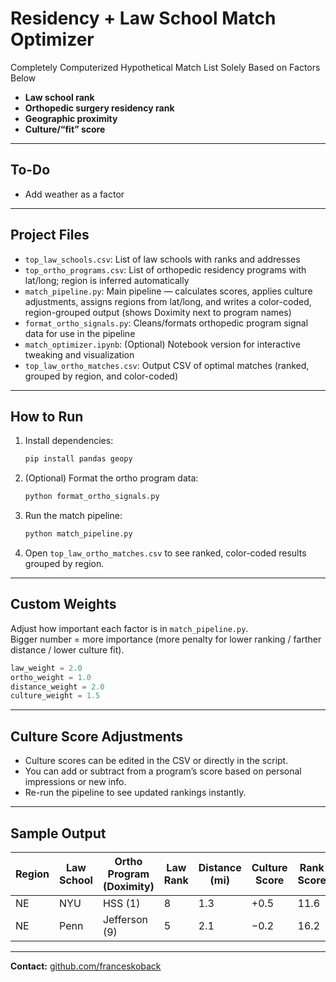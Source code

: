 # Residency + Law School Match Optimizer

Completely Computerized Hypothetical Match List Solely Based on Factors Below

- **Law school rank**  
- **Orthopedic surgery residency rank**  
- **Geographic proximity**  
- **Culture/“fit” score**  

---

## To-Do
- Add weather as a factor  

---

## Project Files

- `top_law_schools.csv`: List of law schools with ranks and addresses  
- `top_ortho_programs.csv`: List of orthopedic residency programs with lat/long; region is inferred automatically  
- `match_pipeline.py`: Main pipeline — calculates scores, applies culture adjustments, assigns regions from lat/long, and writes a color-coded, region-grouped output (shows Doximity next to program names)  
- `format_ortho_signals.py`: Cleans/formats orthopedic program signal data for use in the pipeline  
- `match_optimizer.ipynb`: (Optional) Notebook version for interactive tweaking and visualization  
- `top_law_ortho_matches.csv`: Output CSV of optimal matches (ranked, grouped by region, and color-coded)  

---

## How to Run

1. Install dependencies:  

   ```bash
   pip install pandas geopy
   ```

2. (Optional) Format the ortho program data:  

   ```bash
   python format_ortho_signals.py
   ```

3. Run the match pipeline:  

   ```bash
   python match_pipeline.py
   ```

4. Open `top_law_ortho_matches.csv` to see ranked, color-coded results grouped by region.  

---

## Custom Weights

Adjust how important each factor is in `match_pipeline.py`.  
Bigger number = more importance (more penalty for lower ranking / farther distance / lower culture fit).  

```python
law_weight = 2.0
ortho_weight = 1.0
distance_weight = 2.0
culture_weight = 1.5
```

---

## Culture Score Adjustments

- Culture scores can be edited in the CSV or directly in the script.  
- You can add or subtract from a program’s score based on personal impressions or new info.  
- Re-run the pipeline to see updated rankings instantly.  

---

## Sample Output

| Region | Law School | Ortho Program (Doximity) | Law Rank | Distance (mi) | Culture Score | Rank Score |
|--------|------------|---------------------------|----------|---------------|---------------|------------|
| NE     | NYU        | HSS (1)                   | 8        | 1.3           | +0.5          | 11.6       |
| NE     | Penn       | Jefferson (9)             | 5        | 2.1           | −0.2          | 16.2       |

---

**Contact:** [github.com/franceskoback](https://github.com/franceskoback)
